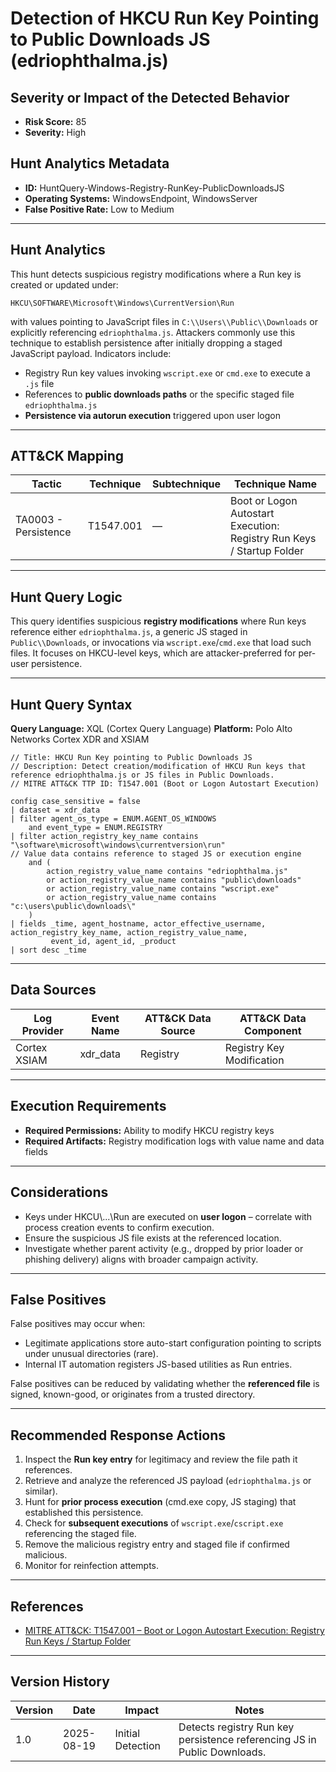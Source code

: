 # Detection of HKCU Run Key Pointing to Public Downloads JS (edriophthalma.js)

## Severity or Impact of the Detected Behavior
- **Risk Score:** 85
- **Severity:** High

## Hunt Analytics Metadata

- **ID:** HuntQuery-Windows-Registry-RunKey-PublicDownloadsJS
- **Operating Systems:** WindowsEndpoint, WindowsServer
- **False Positive Rate:** Low to Medium

---

## Hunt Analytics

This hunt detects suspicious registry modifications where a Run key is created or updated under:

```
HKCU\SOFTWARE\Microsoft\Windows\CurrentVersion\Run
```

with values pointing to JavaScript files in `C:\\Users\\Public\\Downloads` or explicitly referencing `edriophthalma.js`. Attackers commonly use this technique to establish persistence after initially dropping a staged JavaScript payload. Indicators include:

- Registry Run key values invoking `wscript.exe` or `cmd.exe` to execute a `.js` file
- References to **public downloads paths** or the specific staged file `edriophthalma.js`
- **Persistence via autorun execution** triggered upon user logon

---

## ATT&CK Mapping

| Tactic                  | Technique  | Subtechnique | Technique Name                                              |
|-------------------------|------------|--------------|-------------------------------------------------------------|
| TA0003 - Persistence    | T1547.001  | —            | Boot or Logon Autostart Execution: Registry Run Keys / Startup Folder |

---

## Hunt Query Logic

This query identifies suspicious **registry modifications** where Run keys reference either `edriophthalma.js`, a generic JS staged in `Public\\Downloads`, or invocations via `wscript.exe`/`cmd.exe` that load such files. It focuses on HKCU-level keys, which are attacker-preferred for per-user persistence.

---

## Hunt Query Syntax

**Query Language:** XQL (Cortex Query Language)
**Platform:** Polo Alto Networks Cortex XDR and XSIAM

```xql
// Title: HKCU Run Key pointing to Public Downloads JS
// Description: Detect creation/modification of HKCU Run keys that reference edriophthalma.js or JS files in Public Downloads.
// MITRE ATT&CK TTP ID: T1547.001 (Boot or Logon Autostart Execution)

config case_sensitive = false 
| dataset = xdr_data 
| filter agent_os_type = ENUM.AGENT_OS_WINDOWS
    and event_type = ENUM.REGISTRY
| filter action_registry_key_name contains "\software\microsoft\windows\currentversion\run"
// Value data contains reference to staged JS or execution engine
    and (
        action_registry_value_name contains "edriophthalma.js"
        or action_registry_value_name contains "public\downloads"
        or action_registry_value_name contains "wscript.exe"
        or action_registry_value_name contains "c:\users\public\downloads\"
    )
| fields _time, agent_hostname, actor_effective_username, action_registry_key_name, action_registry_value_name, 
         event_id, agent_id, _product
| sort desc _time
```

---

## Data Sources

| Log Provider | Event Name | ATT&CK Data Source | ATT&CK Data Component |
|--------------|------------|--------------------|-----------------------|
| Cortex XSIAM | xdr_data   | Registry           | Registry Key Modification |

---

## Execution Requirements

- **Required Permissions:** Ability to modify HKCU registry keys
- **Required Artifacts:** Registry modification logs with value name and data fields

---

## Considerations

- Keys under HKCU\\...\\Run are executed on **user logon** – correlate with process creation events to confirm execution.
- Ensure the suspicious JS file exists at the referenced location.
- Investigate whether parent activity (e.g., dropped by prior loader or phishing delivery) aligns with broader campaign activity.

---

## False Positives

False positives may occur when:

- Legitimate applications store auto-start configuration pointing to scripts under unusual directories (rare).
- Internal IT automation registers JS-based utilities as Run entries.

False positives can be reduced by validating whether the **referenced file** is signed, known-good, or originates from a trusted directory.

---

## Recommended Response Actions

1. Inspect the **Run key entry** for legitimacy and review the file path it references.
2. Retrieve and analyze the referenced JS payload (`edriophthalma.js` or similar).
3. Hunt for **prior process execution** (cmd.exe copy, JS staging) that established this persistence.
4. Check for **subsequent executions** of `wscript.exe`/`cscript.exe` referencing the staged file.
5. Remove the malicious registry entry and staged file if confirmed malicious.
6. Monitor for reinfection attempts.

---

## References

- [MITRE ATT&CK: T1547.001 – Boot or Logon Autostart Execution: Registry Run Keys / Startup Folder](https://attack.mitre.org/techniques/T1547/001/)

---

## Version History

| Version | Date       | Impact            | Notes                                                                 |
|---------|------------|-------------------|-----------------------------------------------------------------------|
| 1.0     | 2025-08-19 | Initial Detection | Detects registry Run key persistence referencing JS in Public Downloads. |
